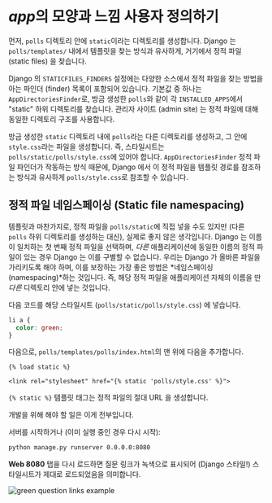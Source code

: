 # *app*의 모양과 느낌 사용자 정의하기

먼저, `polls` 디렉토리 안에 `static`이라는 디렉토리를 생성합니다. Django 는 `polls/templates/` 내에서 템플릿을 찾는 방식과 유사하게, 거기에서 정적 파일 (static files) 을 찾습니다.

Django 의 `STATICFILES_FINDERS` 설정에는 다양한 소스에서 정적 파일을 찾는 방법을 아는 파인더 (finder) 목록이 포함되어 있습니다. 기본값 중 하나는 `AppDirectoriesFinder`로, 방금 생성한 `polls`와 같이 각 `INSTALLED_APPS`에서 "static" 하위 디렉토리를 찾습니다. 관리자 사이트 (admin site) 는 정적 파일에 대해 동일한 디렉토리 구조를 사용합니다.

방금 생성한 `static` 디렉토리 내에 `polls`라는 다른 디렉토리를 생성하고, 그 안에 `style.css`라는 파일을 생성합니다. 즉, 스타일시트는 `polls/static/polls/style.css`에 있어야 합니다. `AppDirectoriesFinder` 정적 파일 파인더가 작동하는 방식 때문에, Django 에서 이 정적 파일을 템플릿 경로를 참조하는 방식과 유사하게 `polls/style.css`로 참조할 수 있습니다.

## 정적 파일 네임스페이싱 (Static file namespacing)

템플릿과 마찬가지로, 정적 파일을 `polls/static`에 직접 넣을 수도 있지만 (다른 `polls` 하위 디렉토리를 생성하는 대신), 실제로 좋지 않은 생각입니다. Django 는 이름이 일치하는 첫 번째 정적 파일을 선택하며, _다른_ 애플리케이션에 동일한 이름의 정적 파일이 있는 경우 Django 는 이를 구별할 수 없습니다. 우리는 Django 가 올바른 파일을 가리키도록 해야 하며, 이를 보장하는 가장 좋은 방법은 *네임스페이싱 (namespacing)*하는 것입니다. 즉, 해당 정적 파일을 애플리케이션 자체의 이름을 딴 _다른_ 디렉토리 안에 넣는 것입니다.

다음 코드를 해당 스타일시트 (`polls/static/polls/style.css`) 에 넣습니다.

```css
li a {
  color: green;
}
```

다음으로, `polls/templates/polls/index.html`의 맨 위에 다음을 추가합니다.

```html+django
{% load static %}

<link rel="stylesheet" href="{% static 'polls/style.css' %}">
```

`{% static %}` 템플릿 태그는 정적 파일의 절대 URL 을 생성합니다.

개발을 위해 해야 할 일은 이게 전부입니다.

서버를 시작하거나 (이미 실행 중인 경우 다시 시작):

```bash
python manage.py runserver 0.0.0.0:8080
```

**Web 8080** 탭을 다시 로드하면 질문 링크가 녹색으로 표시되어 (Django 스타일!) 스타일시트가 제대로 로드되었음을 의미합니다.

![green question links example](../assets/20230908-15-29-11-ztyI1umP.png)
